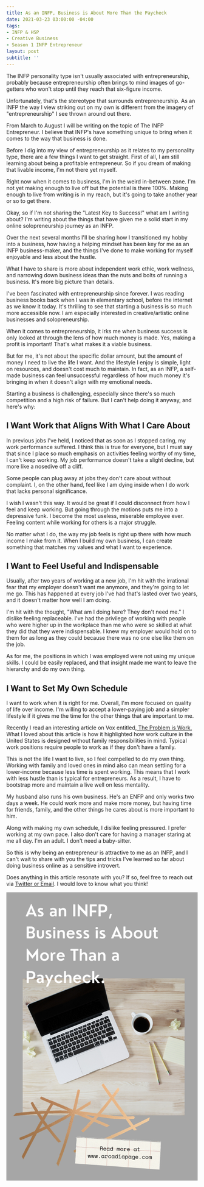 ```yaml
---
title: As an INFP, Business is About More Than the Paycheck
date: 2021-03-23 03:00:00 -04:00
tags:
- INFP & HSP
- Creative Business
- Season 1 INFP Entrepreneur
layout: post
subtitle: ''
---
```


The INFP personality type isn't usually associated with entrepreneurship, probably because entrepreneurship often brings to mind images of go-getters who won't stop until they reach that six-figure income.

Unfortunately, that's the stereotype that surrounds entrepreneurship. As an INFP the way I view striking out on my own is different from the imagery of "entrepreneurship" I see thrown around out there.

From March to August I will be writing on the topic of The INFP Entrepreneur. I believe that INFP's have something unique to bring when it comes to the way that business is done.

Before I dig into my view of entrepreneurship as it relates to my personality type, there are a few things I want to get straight. First of all, I am still learning about being a profitable entrepreneur. So if you dream of making that livable income, I'm not there yet myself.

Right now when it comes to business, I'm in the weird in-between zone. I'm not yet making enough to live off but the potential is there 100%. Making enough to live from writing is in my reach, but it's going to take another year or so to get there.

Okay, so if I'm not sharing the "Latest Key to Success!" what am I writing about? I'm writing about the things that have given me a solid start in my online solopreneurship journey as an INFP.

Over the next several months I'll be sharing how I transitioned my hobby into a business, how having a helping mindset has been key for me as an INFP business-maker, and the things I've done to make working for myself enjoyable and less about the hustle.

What I have to share is more about independent work ethic, work wellness, and narrowing down business ideas than the nuts and bolts of running a business. It's more big picture than details.

I've been fascinated with entrepreneurship since forever. I was reading business books back when I was in elementary school, before the internet as we know it today. It's thrilling to see that starting a business is so much more accessible now. I am especially interested in creative/artistic online businesses and solopreneurship.

When it comes to entrepreneurship, it irks me when business success is only looked at through the lens of how much money is made. Yes, making a profit is important! That's what makes it a viable business.

But for me, it's not about the specific dollar amount, but the amount of money I need to live the life I want. And the lifestyle I enjoy is simple, light on resources, and doesn't cost much to maintain. In fact, as an INFP,  a self-made business can feel unsuccessful regardless of how much money it's bringing in when it doesn't align with my emotional needs.

Starting a business is challenging, especially since there's so much competition and a high risk of failure. But I can't help doing it anyway, and here's why:

## I Want Work that Aligns With What I Care About

In previous jobs I've held, I noticed that as soon as I stopped caring, my work performance suffered. I think this is true for everyone, but I must say that since I place so much emphasis on activities feeling worthy of my time, I can't keep working. My job performance doesn't take a slight decline, but more like a nosedive off a cliff.

Some people can plug away at jobs they don't care about without complaint. I, on the other hand, feel like I am dying inside when I do work that lacks personal significance.

I wish I wasn't this way. It would be great if I could disconnect from how I feel and keep working. But going through the motions puts me into a depressive funk. I become the most useless, miserable employee ever.  Feeling content while working for others is a major struggle.

No matter what I do, the way my job feels is right up there with how much income I make from it. When I build my own business, I can create something that matches my values and what I want to experience.

## I Want to Feel Useful and Indispensable

Usually, after two years of working at a new job, I'm hit with the irrational fear that my employer doesn't want me anymore, and they're going to let me go. This has happened at every job I've had that's lasted over two years, and it doesn't matter how well I am doing.

I'm hit with the thought, "What am I doing here? They don't need me."  I dislike feeling replaceable. I've had the privilege of working with people who were higher up in the workplace than me who were so skilled at what they did that they were indispensable. I knew my employer would hold on to them for as long as they could because there was no one else like them on the job.

As for me, the positions in which I was employed were not using my unique skills. I could be easily replaced, and that insight made me want to leave the hierarchy and do my own thing.

## I Want to Set My Own Schedule

I want to work when it is right for me. Overall, I'm more focused on quality of life over income. I'm willing to accept a lower-paying job and a simpler lifestyle if it gives me the time for the other things that are important to me.

Recently I read an interesting article on Vox entitled,[ The Problem is Work.](https://www.vox.com/22321909/covid-19-pandemic-school-work-parents-remote) What I loved about this article is how it highlighted how work culture in the United States is designed without family responsibilities in mind. Typical work positions require people to work as if they don't have a family.

This is not the life I want to live, so I feel compelled to do my own thing. Working with family and loved ones in mind also can mean settling for a lower-income because less time is spent working. This means that I work with less hustle than is typical for entrepreneurs. As a result, I have to bootstrap more and maintain a live well on less mentality.

My husband also runs his own business. He's an ENFP and only works two days a week. He could work more and make more money, but having time for friends, family, and the other things he cares about is more important to him.

Along with making my own schedule, I dislike feeling pressured. I prefer working at my own pace. I also don't care for having a manager staring at me all day. I'm an adult. I don't need a baby-sitter.

So this is why being an entrepreneur is attractive to me as an INFP, and I can't wait to share with you the tips and tricks I've learned so far about doing business online as a sensitive introvert.

Does anything in this article resonate with you? If so, feel free to reach out via [Twitter or Email](https://arcadiapage.com/talk/). I would love to know what you think!

![](/uploads/infp-business-is-more-than-a-paycheck.png)